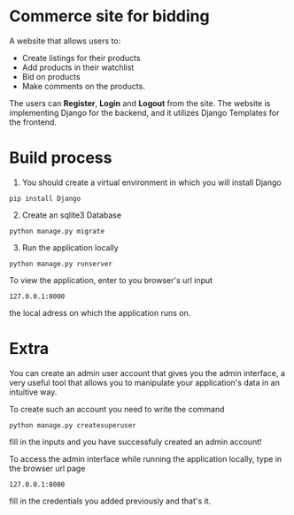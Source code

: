 # Commerce site for bidding 

A website that allows users to:
* Create listings for their products
* Add products in their watchlist
* Bid on products
* Make comments on the products.

The users can **Register**, **Login** and **Logout** from the site. The website is implementing Django for the backend, and it utilizes Django Templates for the frontend.


# Build process
1. You should create a virtual environment in which you will install Django
```
pip install Django

```
2. Create an sqlite3 Database
```
python manage.py migrate

```
3. Run the application locally
```
python manage.py runserver

```
To view the application, enter to you browser's url input 
```
127.0.0.1:8000
```
the local adress on which the application runs on. 

# Extra
You can create an admin user account that gives you the admin interface, a very useful tool that allows you to manipulate your application's data in an intuitive way.

To create such an account you need to write the command
```
python manage.py createsuperuser

```
fill in the inputs and you have successfuly created an admin account!

To access the admin interface while running the application locally, type in the browser url page
```
127.0.0.1:8000
```
fill in the credentials you added previously and that's it.


